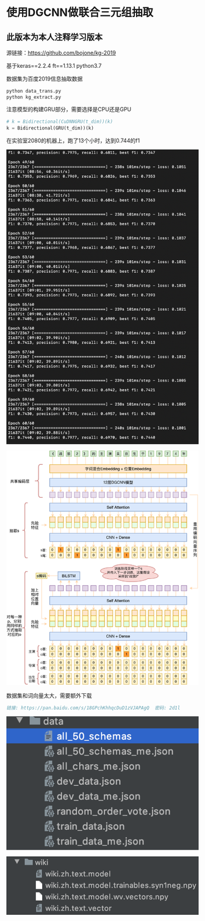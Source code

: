# 使用DGCNN做联合三元组抽取
## 此版本为本人注释学习版本

源链接：https://github.com/bojone/kg-2019

基于keras==2.2.4 ft==1.13.1 python3.7

数据集为百度2019信息抽取数据

```
python data_trans.py
python kg_extract.py
```

注意模型的构建GRU部分，需要选择是CPU还是GPU

```python 
# k = Bidirectional(CuDNNGRU(t_dim))(k)
k = Bidirectional(GRU(t_dim))(k)
```

在实验室2080的机器上，跑了13个小时，达到0.744的f1



![image](https://github.com/xzk-seu/DGCNN/blob/master/pic/DGCNN%20result.png)

![image](https://github.com/xzk-seu/DGCNN/blob/master/pic/DGCNN.png)

数据集和词向量太大，需要额外下载
```bibtex
链接: https://pan.baidu.com/s/18GPchKhhqcDuD1zVJAPAgQ  密码: 2d1l
```


![image](https://github.com/xzk-seu/DGCNN/blob/master/pic/data.png)

![image](https://github.com/xzk-seu/DGCNN/blob/master/pic/wiki.png)


